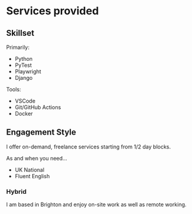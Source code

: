# Services provided

## Skillset

Primarily:

- Python
- PyTest
- Playwright
- Django

Tools:

- VSCode
- Git/GitHub Actions
- Docker

## Engagement Style

I offer on-demand, freelance services starting from 1/2 day blocks.

As and when you need...

- UK National
- Fluent English

### Hybrid

I am based in Brighton and enjoy on-site work as well as remote working.